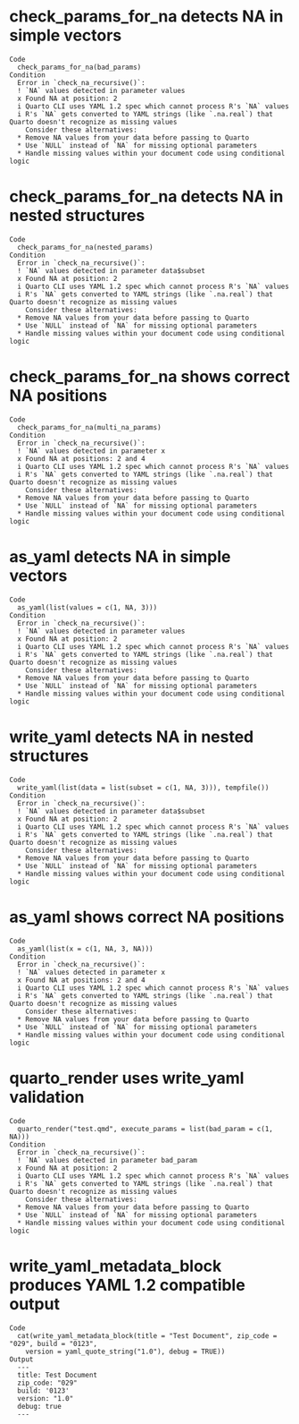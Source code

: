 # check_params_for_na detects NA in simple vectors

    Code
      check_params_for_na(bad_params)
    Condition
      Error in `check_na_recursive()`:
      ! `NA` values detected in parameter values
      x Found NA at position: 2
      i Quarto CLI uses YAML 1.2 spec which cannot process R's `NA` values
      i R's `NA` gets converted to YAML strings (like `.na.real`) that Quarto doesn't recognize as missing values
        Consider these alternatives:
      * Remove NA values from your data before passing to Quarto
      * Use `NULL` instead of `NA` for missing optional parameters
      * Handle missing values within your document code using conditional logic

# check_params_for_na detects NA in nested structures

    Code
      check_params_for_na(nested_params)
    Condition
      Error in `check_na_recursive()`:
      ! `NA` values detected in parameter data$subset
      x Found NA at position: 2
      i Quarto CLI uses YAML 1.2 spec which cannot process R's `NA` values
      i R's `NA` gets converted to YAML strings (like `.na.real`) that Quarto doesn't recognize as missing values
        Consider these alternatives:
      * Remove NA values from your data before passing to Quarto
      * Use `NULL` instead of `NA` for missing optional parameters
      * Handle missing values within your document code using conditional logic

# check_params_for_na shows correct NA positions

    Code
      check_params_for_na(multi_na_params)
    Condition
      Error in `check_na_recursive()`:
      ! `NA` values detected in parameter x
      x Found NA at positions: 2 and 4
      i Quarto CLI uses YAML 1.2 spec which cannot process R's `NA` values
      i R's `NA` gets converted to YAML strings (like `.na.real`) that Quarto doesn't recognize as missing values
        Consider these alternatives:
      * Remove NA values from your data before passing to Quarto
      * Use `NULL` instead of `NA` for missing optional parameters
      * Handle missing values within your document code using conditional logic

# as_yaml detects NA in simple vectors

    Code
      as_yaml(list(values = c(1, NA, 3)))
    Condition
      Error in `check_na_recursive()`:
      ! `NA` values detected in parameter values
      x Found NA at position: 2
      i Quarto CLI uses YAML 1.2 spec which cannot process R's `NA` values
      i R's `NA` gets converted to YAML strings (like `.na.real`) that Quarto doesn't recognize as missing values
        Consider these alternatives:
      * Remove NA values from your data before passing to Quarto
      * Use `NULL` instead of `NA` for missing optional parameters
      * Handle missing values within your document code using conditional logic

# write_yaml detects NA in nested structures

    Code
      write_yaml(list(data = list(subset = c(1, NA, 3))), tempfile())
    Condition
      Error in `check_na_recursive()`:
      ! `NA` values detected in parameter data$subset
      x Found NA at position: 2
      i Quarto CLI uses YAML 1.2 spec which cannot process R's `NA` values
      i R's `NA` gets converted to YAML strings (like `.na.real`) that Quarto doesn't recognize as missing values
        Consider these alternatives:
      * Remove NA values from your data before passing to Quarto
      * Use `NULL` instead of `NA` for missing optional parameters
      * Handle missing values within your document code using conditional logic

# as_yaml shows correct NA positions

    Code
      as_yaml(list(x = c(1, NA, 3, NA)))
    Condition
      Error in `check_na_recursive()`:
      ! `NA` values detected in parameter x
      x Found NA at positions: 2 and 4
      i Quarto CLI uses YAML 1.2 spec which cannot process R's `NA` values
      i R's `NA` gets converted to YAML strings (like `.na.real`) that Quarto doesn't recognize as missing values
        Consider these alternatives:
      * Remove NA values from your data before passing to Quarto
      * Use `NULL` instead of `NA` for missing optional parameters
      * Handle missing values within your document code using conditional logic

# quarto_render uses write_yaml validation

    Code
      quarto_render("test.qmd", execute_params = list(bad_param = c(1, NA)))
    Condition
      Error in `check_na_recursive()`:
      ! `NA` values detected in parameter bad_param
      x Found NA at position: 2
      i Quarto CLI uses YAML 1.2 spec which cannot process R's `NA` values
      i R's `NA` gets converted to YAML strings (like `.na.real`) that Quarto doesn't recognize as missing values
        Consider these alternatives:
      * Remove NA values from your data before passing to Quarto
      * Use `NULL` instead of `NA` for missing optional parameters
      * Handle missing values within your document code using conditional logic

# write_yaml_metadata_block produces YAML 1.2 compatible output

    Code
      cat(write_yaml_metadata_block(title = "Test Document", zip_code = "029", build = "0123",
        version = yaml_quote_string("1.0"), debug = TRUE))
    Output
      ---
      title: Test Document
      zip_code: "029"
      build: '0123'
      version: "1.0"
      debug: true
      ---


